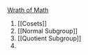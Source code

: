 [Wrath of Math](https://www.youtube.com/playlist?list=PLztBpqftvzxVvdVmBMSM4PVeOsE5w1NnN)
1. [[Cosets]]
2. [[Normal Subgroup]]
3. [[Quotient Subgroup]]
4. 
